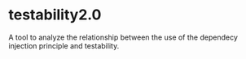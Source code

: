 # testability2.0

A tool to analyze the relationship between the use of the dependecy injection principle and testability.
